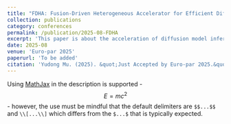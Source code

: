 ```yaml
---
title: "FDHA: Fusion-Driven Heterogeneous Accelerator for Efficient Diffusion Model Inference"
collection: publications
category: conferences
permalink: /publication/2025-08-FDHA
excerpt: 'This paper is about the acceleration of diffusion model inference on dataflow architecture, just accepted by Euro-par 2025.'
date: 2025-08
venue: 'Euro-par 2025'
paperurl: 'To be added'
citation: 'Yudong Mu. (2025). &quot;Just Accepted by Euro-par 2025.&quot; <i>GitHub Journal of Bugs</i>. 1(3).'
---
```


Using [MathJax](https://www.mathjax.org/) in the description is supported - $$E=mc^2$$ - however, the use must be mindful that the default delimiters are `$$...$$` and `\\[...\\]` which differs from the `$...$` that is typically expected.
